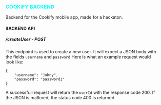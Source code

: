 ### <span style="color:#00ffff">COOKIFY BACKEND</span>

Backend for the Cookify mobile app, made for a hackaton.

#### BACKEND API
##### /createUser - POST
This endpoint is used to create a new user. It will expect a JSON body with the fields `username` and `password`
Here is what an example request would look like:
```
{
    "username": "Johny",
    "password": "password1"
}
```
A successfull request will return the `userId` with the response code 200. If the JSON is malfored, the status code 400 is returned.